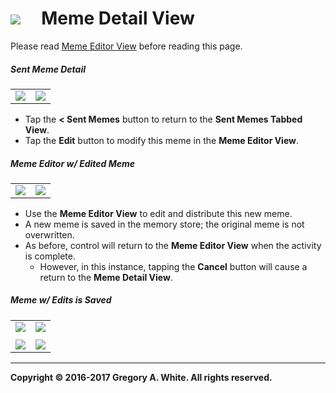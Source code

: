 # ![][AppIcon]&nbsp;&nbsp;&nbsp;&nbsp;&nbsp;Meme Detail View

Please read [Meme Editor View][MEV] before reading this page.

##### Sent Meme Detail
| | |
| :---: | :---: |
| ![][DetailPT] | ![][DetailLS] | 

* Tap the **< Sent Memes** button to return to the **Sent Memes Tabbed View**.
* Tap the **Edit** button to modify this meme in the **Meme Editor View**. 

##### Meme Editor w/ Edited Meme
| | |
| :---: | :---: |
| ![][EditedMemePT] | ![][EditedMemeLS] | 

* Use the **Meme Editor View** to edit and distribute this new meme.
* A new meme is saved in the memory store;  the original meme is not overwritten.
* As before, control will return to the **Meme Editor View** when the activity is complete.
  - However, in this instance, tapping the **Cancel** button will cause a return to the **Meme Detail View**.

##### Meme w/ Edits is Saved
| | |
| :---: | :---: |
| ![][2MemesTablePT] | ![][2MemesTableLS] | 
| | |
| ![][2MemesCollectionPT] | ![][2MemesCollectionLS] | 

---
**Copyright © 2016-2017 Gregory A. White. All rights reserved.**

[AppIcon]:             ../images/MemeMeAppIcon_80.png



[2MemesCollectionLS]:  ../images/SentMemes2MemesCollectionLS.png
[2MemesCollectionPT]:  ../images/SentMemes2MemesCollectionPT.png
[2MemesTableLS]:       ../images/SentMemes2MemesTableLS.png
[2MemesTablePT]:       ../images/SentMemes2MemesTablePT.png
[DetailLS]:            ../images/MemeDetailLS.png
[DetailPT]:            ../images/MemeDetailPT.png
[EditedMemeLS]:        ../images/MemeEditorEditedMemeLS.png
[EditedMemePT]:        ../images/MemeEditorEditedMemePT.png

[MEV]:                 ./MemeEditorView.md
